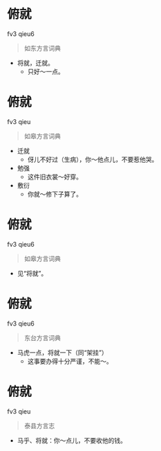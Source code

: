 # 俯就
fv3 qieu6
> 如东方言词典
- 将就，迁就。
  - 只好～一点。

# 俯就
fv3 qieu
> 如皋方言词典
- 迁就
  - 伢儿不好过（生病），你～他点儿，不要惹他哭。
- 勉强
  - 这件旧衣裳～好穿。
- 敷衍
  - 你就～修下子算了。

# 俯就
fv3 qieu6
> 如皋方言词典
- 见“将就”。

# 俯就
fv3 qieu6
> 东台方言词典
- 马虎一点，将就一下（同“架挂”）
  - 这事要办得十分严谨，不能～。

# 俯就
fv3 qieu
> 泰县方言志
- 马乎、将就：你～点儿，不要收他的钱。
